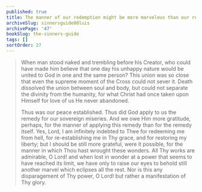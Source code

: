 ```yaml
---
published: true
title: The manner of our redemption might be more marvelous than our redemption itself
archiveSlug: sinnersguide00luis
archivePage: '47'
bookSlug: the-sinners-guide
tags: []
sortOrder: 27
---
```


> When man stood naked and trembling before his Creator, who could have made him believe that one day his unhappy nature would be united to God in one and the same person? This union was so close that even the supreme moment of the Cross could not sever it. Death dissolved the union between soul and body, but could not separate the divinity from the humanity, for what Christ had once taken upon Himself for love of us He never abandoned.
>
> Thus was our peace established. Thus did God apply to us the remedy for our sovereign miseries. And we owe Him more gratitude, perhaps, for the manner of applying this remedy than for the remedy itself. Yes, Lord, I am infinitely indebted to Thee for redeeming me from hell, for re-establishing me in Thy grace, and for restoring my liberty; but I should be still more grateful, were it possible, for the manner in which Thou hast wrought these wonders. All Thy works are admirable, O Lord! and when lost in wonder at a power that seems to have reached its limit, we have only to raise our eyes to behold still another marvel which eclipses all the rest. Nor is this any disparagement of Thy power, O Lord! but rather a manifestation of Thy glory.
